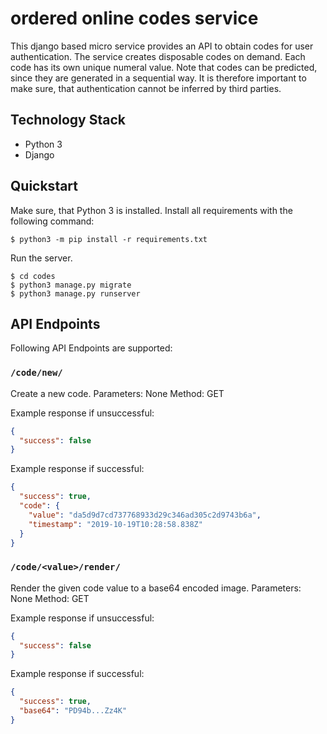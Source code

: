 # ordered online codes service

This django based micro service provides an API to obtain codes for user authentication.
The service creates disposable codes on demand. Each code has its own unique numeral value.
Note that codes can be predicted, since they are generated in a sequential way.
It is therefore important to make sure, that authentication cannot be inferred by third parties.

## Technology Stack

- Python 3
- Django

## Quickstart

Make sure, that Python 3 is installed. Install all requirements with the following command:
```
$ python3 -m pip install -r requirements.txt
```

Run the server.
```
$ cd codes
$ python3 manage.py migrate
$ python3 manage.py runserver
```

## API Endpoints

Following API Endpoints are supported:

### `/code/new/`
Create a new code.
Parameters: None
Method: GET

Example response if unsuccessful:
```json
{
  "success": false
}
```

Example response if successful:
```json
{
  "success": true,
  "code": {
    "value": "da5d9d7cd737768933d29c346ad305c2d9743b6a", 
    "timestamp": "2019-10-19T10:28:58.838Z"
  }
}
```

### `/code/<value>/render/`
Render the given code value to a base64 encoded image.
Parameters: None
Method: GET

Example response if unsuccessful:
```json
{
  "success": false
}
```

Example response if successful:
```json
{
  "success": true,
  "base64": "PD94b...Zz4K"
}
```

